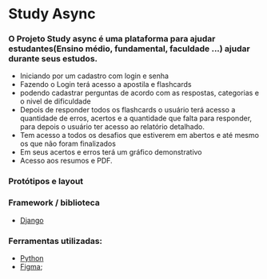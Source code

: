 # Study Async

### O Projeto Study async é uma plataforma para ajudar estudantes(Ensino médio, fundamental, faculdade ...) ajudar durante seus estudos.
- Iniciando por um cadastro com login e senha
- Fazendo o Login terá acesso a apostila e flashcards
- podendo cadastrar perguntas de acordo com as respostas, categorias e o nivel de dificuldade
- Depois de responder todos os flashcards o usuário terá acesso a quantidade de erros, acertos e a quantidade que falta para responder, para depois o usuário ter acesso ao relatório detalhado.
- Tem acesso a todos os desafios que estiverem em abertos e até mesmo os que não foram finalizados
- Em seus acertos e erros terá um gráfico demonstrativo
- Acesso aos resumos e PDF. 

### Protótipos e layout

### Framework / biblioteca

* [Django](https://www.djangoproject.com/)

### Ferramentas utilizadas:

- [Python](https://www.python.org/)
- [Figma](https://www.figma.com);
